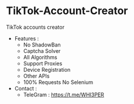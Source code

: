 # TikTok-Account-Creator
TikTok accounts creator
- Features :
  - No ShadowBan
  - Captcha Solver
  - All Algorithms
  - Support Proxies
  - Device Registration
  - Other APIs
  - 100% Requests No Selenium
- Contact :
  - TeleGram : https://t.me/WHI3PER
